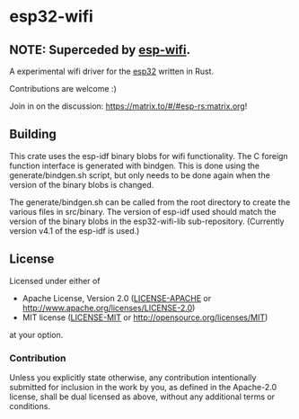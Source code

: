 # esp32-wifi

## NOTE: Superceded by [esp-wifi](https://github.com/esp-rs/esp-wifi).

A experimental wifi driver for the [esp32](https://en.wikipedia.org/wiki/ESP32) written in Rust.

Contributions are welcome :)

Join in on the discussion: https://matrix.to/#/#esp-rs:matrix.org!

## Building

This crate uses the esp-idf binary blobs for wifi functionality. The C foreign function interface is generated with bindgen. This is done using the generate/bindgen.sh script, but only needs to be done again when the version of the binary blobs is changed.

The generate/bindgen.sh can be called from the root directory to create the various files in 
src/binary. The version of esp-idf used should match the version of the binary blobs in the 
esp32-wifi-lib sub-repository. (Currently version v4.1 of the esp-idf is used.)

## License

Licensed under either of

- Apache License, Version 2.0 ([LICENSE-APACHE](LICENSE-APACHE) or
  http://www.apache.org/licenses/LICENSE-2.0)
- MIT license ([LICENSE-MIT](LICENSE-MIT) or http://opensource.org/licenses/MIT)

at your option.

### Contribution

Unless you explicitly state otherwise, any contribution intentionally submitted
for inclusion in the work by you, as defined in the Apache-2.0 license, shall be
dual licensed as above, without any additional terms or conditions.
